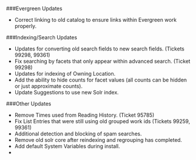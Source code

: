 ###Evergreen Updates
- Correct linking to old catalog to ensure links within Evergreen work properly.  

###Indexing/Search Updates
- Updates for converting old search fields to new search fields. (Tickets 99298, 99361)
- Fix searching by facets that only appear within advanced search. (Ticket 99298)
- Updates for indexing of Owning Location. 
- Add the ability to hide counts for facet values (all counts can be hidden or just approximate counts).
- Update Suggestions to use new Solr index.

###Other Updates
- Remove Times used from Reading History. (Ticket 95785) 
- Fix List Entries that were still using old grouped work ids (Tickets 99259, 99361)
- Additional detection and blocking of spam searches. 
- Remove old solr core after reindexing and regrouping has completed.
- Add default System Variables during install.
- 